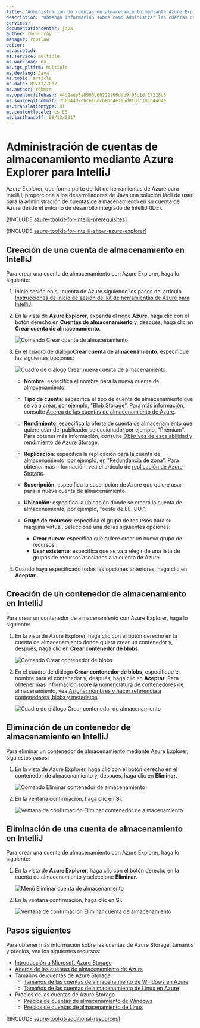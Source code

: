 ```yaml
---
title: "Administración de cuentas de almacenamiento mediante Azure Explorer para IntelliJ"
description: "Obtenga información sobre cómo administrar las cuentas de Azure Storage mediante Azure Explorer para IntelliJ."
services: 
documentationcenter: java
author: rmcmurray
manager: routlaw
editor: 
ms.assetid: 
ms.service: multiple
ms.workload: na
ms.tgt_pltfrm: multiple
ms.devlang: Java
ms.topic: article
ms.date: 09/11/2017
ms.author: robmcm
ms.openlocfilehash: 44d2ade8a0900b60222f06dfb9f93c1df17228c8
ms.sourcegitcommit: 256044d7cbce16dcb8dc4e195d0f63c10cb44d4e
ms.translationtype: HT
ms.contentlocale: es-ES
ms.lasthandoff: 09/13/2017
---
```

# <a name="manage-storage-accounts-by-using-the-azure-explorer-for-intellij"></a>Administración de cuentas de almacenamiento mediante Azure Explorer para IntelliJ

Azure Explorer, que forma parte del kit de herramientas de Azure para IntelliJ, proporciona a los desarrolladores de Java una solución fácil de usar para la administración de cuentas de almacenamiento en su cuenta de Azure desde el entorno de desarrollo integrado de IntelliJ (IDE).

[!INCLUDE [azure-toolkit-for-intellij-prerequisites](../includes/azure-toolkit-for-intellij-prerequisites.md)]

[!INCLUDE [azure-toolkit-for-intellij-show-azure-explorer](../includes/azure-toolkit-for-intellij-show-azure-explorer.md)]

## <a name="create-a-storage-account-in-intellij"></a>Creación de una cuenta de almacenamiento en IntelliJ

Para crear una cuenta de almacenamiento con Azure Explorer, haga lo siguiente:

1. Inicie sesión en su cuenta de Azure siguiendo los pasos del artículo [Instrucciones de inicio de sesión del kit de herramientas de Azure para IntelliJ]. 

2. En la vista de **Azure Explorer**, expanda el nodo **Azure**, haga clic con el botón derecho en **Cuentas de almacenamiento** y, después, haga clic en **Crear cuenta de almacenamiento**.

   ![Comando Crear cuenta de almacenamiento][CS01]

3. En el cuadro de diálogo**Crear cuenta de almacenamiento**, especifique las siguientes opciones:

   ![Cuadro de diálogo Crear nueva cuenta de almacenamiento][CS02]

   * **Nombre**: especifica el nombre para la nueva cuenta de almacenamiento.

   * **Tipo de cuenta**: especifica el tipo de cuenta de almacenamiento que se va a crear, por ejemplo, "Blob Storage". Para más información, consulte [Acerca de las cuentas de almacenamiento de Azure]. 

   * **Rendimiento**: especifica la oferta de cuenta de almacenamiento que quiere usar del publicador seleccionado; por ejemplo, "Premium". Para obtener más información, consulte [Objetivos de escalabilidad y rendimiento de Azure Storage]. 

   * **Replicación**: especifica la replicación para la cuenta de almacenamiento; por ejemplo, en "Redundancia de zona". Para obtener más información, vea el artículo de [replicación de Azure Storage]. 

   * **Suscripción**: especifica la suscripción de Azure que quiere usar para la nueva cuenta de almacenamiento.

   * **Ubicación**: especifica la ubicación donde se creará la cuenta de almacenamiento; por ejemplo, "oeste de EE. UU.".

   * **Grupo de recursos**: especifica el grupo de recursos para su máquina virtual. Seleccione una de las siguientes opciones:
      * **Crear nuevo**: especifica que quiere crear un nuevo grupo de recursos.
      * **Usar existente**: especifica que se va a elegir de una lista de grupos de recursos asociados a la cuenta de Azure.

4. Cuando haya especificado todas las opciones anteriores, haga clic en **Aceptar**.

## <a name="create-a-storage-container-in-intellij"></a>Creación de un contenedor de almacenamiento en IntelliJ

Para crear un contenedor de almacenamiento con Azure Explorer, haga lo siguiente:

1. En la vista de Azure Explorer, haga clic con el botón derecho en la cuenta de almacenamiento donde quiera crear un contenedor y, después, haga clic en **Crear contenedor de blobs**.

   ![Comando Crear contenedor de blobs][CC01]

2. En el cuadro de diálogo **Crear contenedor de blobs**, especifique el nombre para el contenedor y, después, haga clic en **Aceptar**. Para obtener más información sobre la nomenclatura de contenedores de almacenamiento, vea [Asignar nombres y hacer referencia a contenedores, blobs y metadatos].

   ![Cuadro de diálogo Crear contenedor de almacenamiento][CC02]

## <a name="delete-a-storage-container-in-intellij"></a>Eliminación de un contenedor de almacenamiento en IntelliJ

Para eliminar un contenedor de almacenamiento mediante Azure Explorer, siga estos pasos:

1. En la vista de Azure Explorer, haga clic con el botón derecho en el contenedor de almacenamiento y, después, haga clic en **Eliminar**.

   ![Comando Eliminar contenedor de almacenamiento][DC01]

2. En la ventana confirmación, haga clic en **Sí**.

   ![Ventana de confirmación Eliminar contenedor de almacenamiento][DC02]

## <a name="delete-a-storage-account-in-intellij"></a>Eliminación de una cuenta de almacenamiento en IntelliJ

Para crear una cuenta de almacenamiento con Azure Explorer, haga lo siguiente:

1. En la vista de **Azure Explorer**, haga clic con el botón derecho en la cuenta de almacenamiento y seleccione **Eliminar**.

   ![Menú Eliminar cuenta de almacenamiento][DS01]

2. En la ventana confirmación, haga clic en **Sí**.

   ![Ventana de confirmación Eliminar cuenta de almacenamiento][DS02]

## <a name="next-steps"></a>Pasos siguientes

Para obtener más información sobre las cuentas de Azure Storage, tamaños y precios, vea los siguientes recursos:

* [Introducción a Microsoft Azure Storage]
* [Acerca de las cuentas de almacenamiento de Azure]
* Tamaños de cuentas de Azure Storage
  * [Tamaños de las cuentas de almacenamiento de Windows en Azure]
  * [Tamaños de las cuentas de almacenamiento de Linux en Azure]
* Precios de las cuentas de Azure Storage
  * [Precios de cuentas de almacenamiento de Windows]
  * [Precios de cuentas de almacenamiento de Linux]

[!INCLUDE [azure-toolkit-additional-resources](../includes/azure-toolkit-additional-resources.md)]

<!-- URL List -->

[Instrucciones de inicio de sesión del kit de herramientas de Azure para IntelliJ]: ./azure-toolkit-for-intellij-sign-in-instructions.md
[Introducción a Microsoft Azure Storage]: /azure/storage/storage-introduction
[Acerca de las cuentas de almacenamiento de Azure]: /azure/storage/storage-create-storage-account
[replicación de Azure Storage]: /azure/storage/storage-redundancy
[Objetivos de escalabilidad y rendimiento de Azure Storage]: /azure/storage/storage-scalability-targets
[Asignar nombres y hacer referencia a contenedores, blobs y metadatos]: http://go.microsoft.com/fwlink/?LinkId=255555

[Tamaños de las cuentas de almacenamiento de Windows en Azure]: /azure/virtual-machines/virtual-machines-windows-sizes
[Tamaños de las cuentas de almacenamiento de Linux en Azure]: /azure/virtual-machines/virtual-machines-linux-sizes
[Precios de cuentas de almacenamiento de Windows]: /pricing/details/virtual-machines/windows/
[Precios de cuentas de almacenamiento de Linux]: /pricing/details/virtual-machines/linux/

<!-- IMG List -->

[CS01]: media/azure-toolkit-for-intellij-managing-storage-accounts-using-azure-explorer/CS01.png
[CS02]: media/azure-toolkit-for-intellij-managing-storage-accounts-using-azure-explorer/CS02.png
[CC01]: media/azure-toolkit-for-intellij-managing-storage-accounts-using-azure-explorer/CC01.png
[CC02]: media/azure-toolkit-for-intellij-managing-storage-accounts-using-azure-explorer/CC02.png

[DS01]: media/azure-toolkit-for-intellij-managing-storage-accounts-using-azure-explorer/DS01.png
[DS02]: media/azure-toolkit-for-intellij-managing-storage-accounts-using-azure-explorer/DS02.png
[DC01]: media/azure-toolkit-for-intellij-managing-storage-accounts-using-azure-explorer/DC01.png
[DC02]: media/azure-toolkit-for-intellij-managing-storage-accounts-using-azure-explorer/DC02.png
